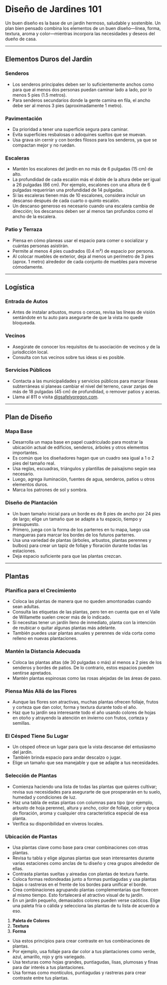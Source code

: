 # Diseño de Jardines 101

Un buen diseño es la base de un jardín hermoso, saludable y sostenible. Un plan bien pensado combina los elementos de un buen diseño—línea, forma, textura, aroma y color—mientras incorpora las necesidades y deseos del dueño de casa.

---

## Elementos Duros del Jardín

### Senderos

- Los senderos principales deben ser lo suficientemente anchos como para que al menos dos personas puedan caminar lado a lado, por lo menos 5 pies (1.5 metros).
- Para senderos secundarios donde la gente camina en fila, el ancho debe ser al menos 3 pies (aproximadamente 1 metro).

### Pavimentación

- Da prioridad a tener una superficie segura para caminar.
- Evita superficies resbalosas o adoquines sueltos que se muevan.
- Usa grava sin cernir y con bordes filosos para los senderos, ya que se compactan mejor y no ruedan.

### Escaleras

- Mantén los escalones del jardín en no más de 6 pulgadas (15 cm) de alto.
- La profundidad de cada escalón más el doble de la altura debe ser igual a 26 pulgadas (66 cm). Por ejemplo, escalones con una altura de 6 pulgadas requerirían una profundidad de 14 pulgadas.
- Si las escaleras tienen más de 10 escalones, considera incluir un descanso después de cada cuarto o quinto escalón.
- Un descanso generoso es necesario cuando una escalera cambia de dirección; los descansos deben ser al menos tan profundos como el ancho de la escalera.

### Patio y Terraza

- Piensa en cómo planeas usar el espacio para comer o socializar y cuántas personas asistirán.
- Permite al menos 4 pies cuadrados (0.4 m²) de espacio por persona.
- Al colocar muebles de exterior, deja al menos un perímetro de 3 pies (aprox. 1 metro) alrededor de cada conjunto de muebles para moverse cómodamente.

---

## Logística

### Entrada de Autos

- Antes de instalar arbustos, muros o cercas, revisa las líneas de visión sentándote en tu auto para asegurarte de que la vista no quede bloqueada.

### Vecinos

- Asegúrate de conocer los requisitos de tu asociación de vecinos y de la jurisdicción local.
- Consulta con tus vecinos sobre tus ideas si es posible.

### Servicios Públicos

- Contacta a las municipalidades y servicios públicos para marcar líneas subterráneas si planeas cambiar el nivel del terreno, cavar zanjas de más de 18 pulgadas (45 cm) de profundidad, o remover patios y aceras.
- Llama al 811 o visita [digsafelyoregon.com](https://digsafelyoregon.com).

---

## Plan de Diseño

### Mapa Base

- Desarrolla un mapa base en papel cuadriculado para mostrar la ubicación actual de edificios, senderos, árboles y otros elementos importantes.
- Es común que los diseñadores hagan que un cuadro sea igual a 1 o 2 pies del tamaño real.
- Usa reglas, escuadras, triángulos y plantillas de paisajismo según sea necesario.
- Luego, agrega iluminación, fuentes de agua, senderos, patios u otros elementos duros.
- Marca los patrones de sol y sombra.

### Diseño de Plantación

- Un buen tamaño inicial para un borde es de 8 pies de ancho por 24 pies de largo; elige un tamaño que se adapte a tu espacio, tiempo y presupuesto.
- Primero, juega con la forma de los parterres en tu mapa, luego usa mangueras para marcar los bordes de los futuros parterres.
- Usa una variedad de plantas (árboles, arbustos, plantas perennes y bulbos) para crear un tapiz de follaje y floración durante todas las estaciones.
- Deja espacio suficiente para que las plantas crezcan.

---

## Plantas

### Planifica para el Crecimiento

- Coloca las plantas de manera que no queden amontonadas cuando sean adultas.
- Consulta las etiquetas de las plantas, pero ten en cuenta que en el Valle de Willamette suelen crecer más de lo indicado.
- Si necesitas tener un jardín lleno de inmediato, planta con la intención de reubicar o quitar algunas plantas más adelante.
- También puedes usar plantas anuales y perennes de vida corta como relleno en nuevas plantaciones.

### Mantén la Distancia Adecuada

- Coloca las plantas altas (de 30 pulgadas o más) al menos a 2 pies de los senderos y bordes de patios. De lo contrario, estos espacios pueden sentirse apretados.
- Mantén plantas espinosas como las rosas alejadas de las áreas de paso.

### Piensa Más Allá de las Flores

- Aunque las flores son atractivas, muchas plantas ofrecen follaje, frutos y corteza que dan color, forma y textura durante todo el año.
- Haz que tu jardín sea interesante todo el año usando colores de hojas en otoño y atrayendo la atención en invierno con frutos, corteza y semillas.

### El Césped Tiene Su Lugar

- Un césped ofrece un lugar para que la vista descanse del entusiasmo del jardín.
- También brinda espacio para andar descalzo o jugar.
- Elige un tamaño que sea manejable y que se adapte a tus necesidades.

### Selección de Plantas

- Comienza haciendo una lista de todas las plantas que quieres cultivar; revisa sus necesidades para asegurarte de que prosperarán en tu suelo, humedad y condiciones de luz.
- Haz una tabla de estas plantas con columnas para tipo (por ejemplo, arbusto de hoja perenne), altura y ancho, color de follaje, color y época de floración, aroma y cualquier otra característica especial de esa planta.
- Verifica su disponibilidad en viveros locales.

### Ubicación de Plantas

- Usa plantas clave como base para crear combinaciones con otras plantas.
- Revisa tu tabla y elige algunas plantas que sean interesantes durante varias estaciones como anclas de tu diseño y crea grupos alrededor de ellas.
- Contrasta plantas sueltas y aireadas con plantas de textura fuerte.
- Coloca formas redondeadas junto a formas puntiagudas y usa plantas bajas o rastreras en el frente de los bordes para unificar el borde.
- Crea combinaciones agrupando plantas complementarias que florecen al mismo tiempo. Esto fortalecerá el atractivo visual de tu jardín.
- En un jardín pequeño, demasiados colores pueden verse caóticos. Elige una paleta fría o cálida y selecciona las plantas de tu lista de acuerdo a eso.


1. **Paleta de Colores**
2. **Textura**
3. **Forma**

- Usa estos principios para crear contraste en tus combinaciones de plantas.
- Por ejemplo, usa follaje para dar color a tus plantaciones como verde, azul, amarillo, rojo y gris variegado.
- Usa texturas como hojas grandes, puntiagudas, lisas, plumosas y finas para dar interés a tus plantaciones.
- Usa formas como montículos, puntiagudas y rastreras para crear contraste entre tus plantas.
